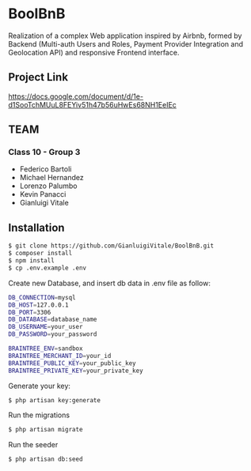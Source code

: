 # BoolBnB

Realization of a complex Web application inspired by Airbnb, formed by Backend (Multi-auth Users and Roles, Payment Provider Integration and Geolocation API) and responsive Frontend interface.

## Project Link

https://docs.google.com/document/d/1e-d1SooTchMUuL8FEYiv51h47b56uHwEs68NH1EeIEc

## TEAM
### Class 10 - Group 3

- Federico Bartoli
- Michael Hernandez
- Lorenzo Palumbo
- Kevin Panacci
- Gianluigi Vitale

## Installation

```sh
$ git clone https://github.com/GianluigiVitale/BoolBnB.git
$ composer install
$ npm install
$ cp .env.example .env
```

Create new Database, and insert db data in .env file as follow:

```sh
DB_CONNECTION=mysql
DB_HOST=127.0.0.1
DB_PORT=3306
DB_DATABASE=database_name
DB_USERNAME=your_user
DB_PASSWORD=your_password

BRAINTREE_ENV=sandbox
BRAINTREE_MERCHANT_ID=your_id
BRAINTREE_PUBLIC_KEY=your_public_key
BRAINTREE_PRIVATE_KEY=your_private_key
```

Generate your key:

```sh
$ php artisan key:generate
```

Run the migrations

```sh
$ php artisan migrate
```

Run the seeder

```sh
$ php artisan db:seed
```
